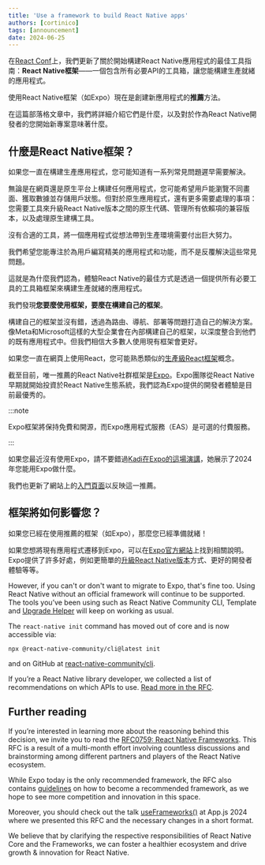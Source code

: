```yaml
---
title: 'Use a framework to build React Native apps'
authors: [cortinico]
tags: [announcement]
date: 2024-06-25
---
```


在[React Conf](https://www.youtube.com/live/0ckOUBiuxVY?si=pU4qP4eB5iWfY0IG&t=2320)上，我們更新了關於開始構建React Native應用程式的最佳工具指南：**React Native框架**——一個包含所有必要API的工具箱，讓您能構建生產就緒的應用程式。

使用React Native框架（如Expo）現在是創建新應用程式的**推薦**方法。

在這篇部落格文章中，我們將詳細介紹它們是什麼，以及對於作為React Native開發者的您開始新專案意味著什麼。

<!-- truncate  -->

## 什麼是React Native框架？

如果您一直在構建生產應用程式，您可能知道有一系列常見問題遲早需要解決。

無論是在網頁還是原生平台上構建任何應用程式，您可能希望用戶能瀏覽不同畫面、獲取數據並存儲用戶狀態。但對於原生應用程式，還有更多需要處理的事項：您需要工具來升級React Native版本之間的原生代碼、管理所有依賴項的兼容版本，以及處理原生建構工具。

沒有合適的工具，將一個應用程式從想法帶到生產環境需要付出巨大努力。

我們希望您能專注於為用戶編寫精美的應用程式和功能，而不是反覆解決這些常見問題。

這就是為什麼我們認為，體驗React Native的最佳方式是透過一個提供所有必要工具的工具箱框架來構建生產就緒的應用程式。

我們發現**您要麼使用框架，要麼在構建自己的框架**。

構建自己的框架並沒有錯，透過為路由、導航、部署等問題打造自己的解決方案。像Meta和Microsoft這樣的大型企業會在內部構建自己的框架，以深度整合到他們的既有應用程式中。但我們相信大多數人使用現有框架會更好。

如果您一直在網頁上使用React，您可能熟悉類似的[生產級React框架](https://react.dev/learn/start-a-new-react-project#production-grade-react-frameworks)概念。

截至目前，唯一推薦的React Native社群框架是[Expo](https://docs.expo.dev/)。Expo團隊從React Native早期就開始投資於React Native生態系統，我們認為Expo提供的開發者體驗是目前最優秀的。

:::note

Expo框架將保持免費和開源，而Expo應用程式服務（EAS）是可選的付費服務。

:::

<!--alex ignore he-she retext-equality-->

如果您最近沒有使用Expo，請不要錯過[Kadi在Expo的這場演講](https://www.youtube.com/live/0ckOUBiuxVY?si=N-WSfmAJSMfd6wDL&t=3888)，她展示了2024年您能用Expo做什麼。

我們也更新了網站上的[入門頁面](https://reactnative.dev/docs/environment-setup)以反映這一推薦。

## 框架將如何影響您？

如果您已經在使用推薦的框架（如Expo），那麼您已經準備就緒！

如果您想將現有應用程式遷移到Expo，可以在[Expo官方網站](https://docs.expo.dev/bare/overview/)上找到相關說明。Expo提供了許多好處，例如更簡單的[升級React Native版本](https://docs.expo.dev/workflow/upgrading-expo-sdk-walkthrough/)方式、更好的開發者體驗等等。

However, if you can't or don't want to migrate to Expo, that's fine too. Using React Native without an official framework will continue to be supported. The tools you’ve been using such as React Native Community CLI, Template and [Upgrade Helper](https://react-native-community.github.io/upgrade-helper/) will keep on working as usual.

The `react-native init` command has moved out of core and is now accessible via:

```
npx @react-native-community/cli@latest init
```

and on GitHub at [react-native-community/cli](https://github.com/react-native-community/cli).

If you’re a React Native library developer, we collected a list of recommendations on which APIs to use. [Read more in the RFC](https://github.com/react-native-community/discussions-and-proposals/blob/main/proposals/0759-react-native-frameworks.md#what-do-we-recommend-to-react-native-library-developers).

## Further reading

If you’re interested in learning more about the reasoning behind this decision, we invite you to read the [RFC0759: React Native Frameworks](https://github.com/react-native-community/discussions-and-proposals/blob/main/proposals/0759-react-native-frameworks.md#what-do-we-recommend-to-react-native-library-developers). This RFC is a result of a multi-month effort involving countless discussions and brainstorming among different partners and players of the React Native ecosystem.

While Expo today is the only recommended framework, the RFC also contains [guidelines](https://github.com/react-native-community/discussions-and-proposals/blob/main/proposals/0759-react-native-frameworks.md#becoming-a-react-native-framework) on how to become a recommended framework, as we hope to see more competition and innovation in this space.

Moreover, you should check out the talk [useFrameworks()](https://www.youtube.com/watch?v=lifGTznLBcw) at App.js 2024 where we presented this RFC and the necessary changes in a short format.

We believe that by clarifying the respective responsibilities of React Native Core and the Frameworks, we can foster a healthier ecosystem and drive growth & innovation for React Native.
